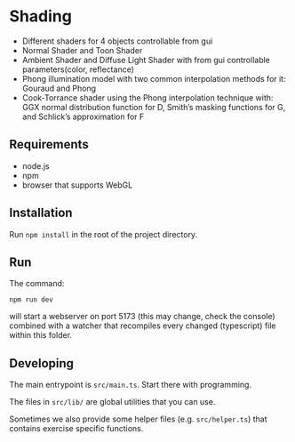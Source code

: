# Shading
* Different shaders for 4 objects controllable from gui
* Normal Shader and Toon Shader
* Ambient Shader and Diffuse Light Shader with from gui controllable parameters(color, reflectance)
* Phong illumination model with two common interpolation methods for it: Gouraud and Phong
* Cook-Torrance shader using the Phong interpolation technique with:
  GGX normal distribution function for D, Smith’s masking functions for G, and Schlick’s approximation for F


## Requirements

* node.js
* npm
* browser that supports WebGL


## Installation

Run `npm install` in the root of the project directory.


## Run

The command:

`npm run dev`

will start a webserver on port 5173 (this may change, check the console) combined with a watcher that recompiles every changed (typescript) file within this folder.


## Developing

The main entrypoint is `src/main.ts`. Start there with programming.

The files in `src/lib/` are global utilities that you can use.

Sometimes we also provide some helper files (e.g. `src/helper.ts`) that contains exercise specific functions.
